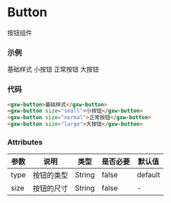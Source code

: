 # Button
按钮组件

### 示例
<gxw-button>基础样式</gxw-button>
<gxw-button size="small">小按钮</gxw-button>
<gxw-button size="normal">正常按钮</gxw-button>
<gxw-button size="large">大按钮</gxw-button>


### 代码
```html
<gxw-button>基础样式</gxw-button>
<gxw-button size="small">小按钮</gxw-button>
<gxw-button size="normal">正常按钮</gxw-button>
<gxw-button size="large">大按钮</gxw-button>
```

### Attributes
| 参数 | 说明 | 类型 | 是否必要 | 默认值 |
| --- | --- |  --- |   ---   |  ---  |
| type | 按钮的类型 | String | false | default |
| size | 按钮的尺寸 | String | false | - |
